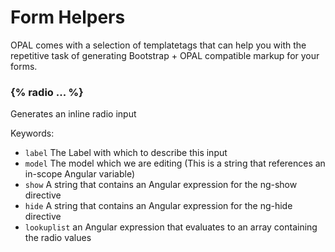 # Form Helpers

OPAL comes with a selection of templatetags that can help you with the
repetitive task of generating Bootstrap + OPAL compatible markup for
your forms.

### {% radio ... %}

Generates an inline radio input

Keywords: 

* `label` The Label with which to describe this input
* `model` The model which we are editing (This is a string that references an in-scope Angular variable)
* `show`  A string that contains an Angular expression for the ng-show directive
* `hide`  A string that contains an Angular expression for the ng-hide directive
* `lookuplist` an Angular expression that evaluates to an array containing the radio values
